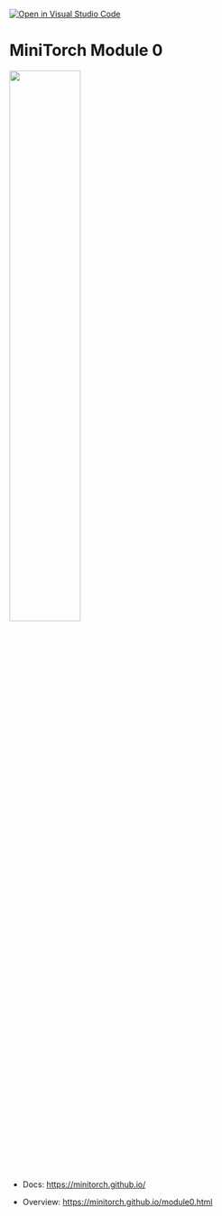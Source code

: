 [![Open in Visual Studio Code](https://classroom.github.com/assets/open-in-vscode-718a45dd9cf7e7f842a935f5ebbe5719a5e09af4491e668f4dbf3b35d5cca122.svg)](https://classroom.github.com/online_ide?assignment_repo_id=14050533&assignment_repo_type=AssignmentRepo)
# MiniTorch Module 0

<img src="https://minitorch.github.io/minitorch.svg" width="50%px">

* Docs: https://minitorch.github.io/

* Overview: https://minitorch.github.io/module0.html
